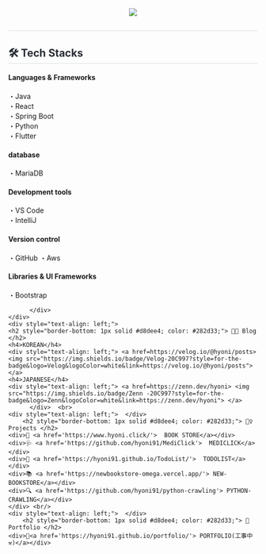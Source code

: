 
<div align= "center">
    <img src="https://capsule-render.vercel.app/api?type=rect&color=auto&height=100&text=Hyoni's%20WorkSpace&animation=&fontColor=ffffff&fontSize=30" />
    </div>
    <div style="text-align: left;"> 
    <h2 style="border-bottom: 1px solid #d8dee4; color: #282d33;">  </h2>  
    <div style="font-weight: 700; font-size: 15px; text-align: left; color: #282d33;">  </div> 
    </div>
    <div style="text-align: left;">
    <h2 style="border-bottom: 1px solid #d8dee4; color: #282d33;"> 🛠️ Tech Stacks </h2>
    <div style="margin: ; text-align: left;" "text-align: left;"> 
<!--         <img src="https://img.shields.io/badge/Bootstrap-7952B3?style=for-the-badge&logo=Bootstrap&logoColor=white"> -->
        <h4>Languages & Frameworks</h4>
        ・Java<br/>
        ・React<br/>
        ・Spring Boot<br>
        ・Python<br/>
        ・Flutter
        <h4>database</h4>
        ・MariaDB
        <h4>Development tools</h4>
        ・VS Code<br/>
        ・IntelliJ<br/>
        <h4>Version control</h4>
        ・GitHub
        ・Aws
        <h4>Libraries & UI Frameworks</h4>
        ・Bootstrap<br/>

<!--           <img src="https://img.shields.io/badge/CSS3-1572B6?style=for-the-badge&logo=CSS3&logoColor=white">
          <img src="https://img.shields.io/badge/Github-181717?style=for-the-badge&logo=Github&logoColor=white">
          <img src="https://img.shields.io/badge/HTML5-E34F26?style=for-the-badge&logo=HTML5&logoColor=white">
          <img src="https://img.shields.io/badge/Java-007396?style=for-the-badge&logo=Java&logoColor=white">
          <br/><img src="https://img.shields.io/badge/Javascript-F7DF1E?style=for-the-badge&logo=Javascript&logoColor=white">
          <img src="https://img.shields.io/badge/MariaDB-003545?style=for-the-badge&logo=MariaDB&logoColor=white">
          <img src="https://img.shields.io/badge/MySQL-4479A1?style=for-the-badge&logo=MySQL&logoColor=white">
          <img src="https://img.shields.io/badge/Node.js-339933?style=for-the-badge&logo=Node.js&logoColor=white">
          <img src="https://img.shields.io/badge/React-61DAFB?style=for-the-badge&logo=React&logoColor=white">
          <br/><img src="https://img.shields.io/badge/Spring-6DB33F?style=for-the-badge&logo=Spring&logoColor=white">
          <img src="https://img.shields.io/badge/Slack-4A154B?style=for-the-badge&logo=Slack&logoColor=white">
          <img src="https://img.shields.io/badge/Spring Boot-6DB33F?style=for-the-badge&logo=Spring Boot&logoColor=white"> -->
          </div>
    </div>
    <div style="text-align: left;">
    <h2 style="border-bottom: 1px solid #d8dee4; color: #282d33;"> 🧑‍💻 Blog </h2>
    <h4>KOREAN</h4>
    <div style="text-align: left;"> <a href=https://velog.io/@hyoni/posts> <img src="https://img.shields.io/badge/Velog-20C997?style=for-the-badge&logo=Velog&logoColor=white&link=https://velog.io/@hyoni/posts"></a>
    <h4>JAPANESE</h4>
    <div style="text-align: left;"> <a href=https://zenn.dev/hyoni> <img src="https://img.shields.io/badge/Zenn -20C997?style=for-the-badge&logo=Zenn&logoColor=white&link=https://zenn.dev/hyoni"> </a>
          </div>  <br> 
    <div style="text-align: left;">  </div> 
        <h2 style="border-bottom: 1px solid #d8dee4; color: #282d33;"> 💁‍♀️ Projects </h2>
    <div>📔 <a href='https://www.hyoni.click/'>  BOOK STORE</a></div>
    <div>🩺 <a href='https://github.com/hyoni91/MediClick'>  MEDICLICK</a></div>
    <div>📆 <a href='https://hyoni91.github.io/TodoList/'>  TODOLIST</a></div>
    <div>📚 <a href='https://newbookstore-omega.vercel.app/'> NEW-BOOKSTORE</a></div>
    <div>🔍 <a href='https://github.com/hyoni91/python-crawling'> PYTHON-CRAWLING</a></div>
    </div> <br/>
    <div style="text-align: left;">  </div> 
        <h2 style="border-bottom: 1px solid #d8dee4; color: #282d33;"> 🙌 Portfolio </h2>
    <div>🔗<a href='https://hyoni91.github.io/portfolio/'> PORTFOLIO(工事中⚒️)</a></div>    
    
    

    

    
